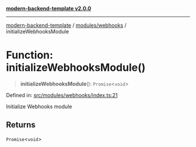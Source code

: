 [**modern-backend-template v2.0.0**](../../../README.md)

***

[modern-backend-template](../../../modules.md) / [modules/webhooks](../README.md) / initializeWebhooksModule

# Function: initializeWebhooksModule()

> **initializeWebhooksModule**(): `Promise`\<`void`\>

Defined in: [src/modules/webhooks/index.ts:21](https://github.com/maemreyo/saas-4cus-nodejs/blob/2a5b3f3aa11335dfa561e80e1feabb8e6084261e/src/modules/webhooks/index.ts#L21)

Initialize Webhooks module

## Returns

`Promise`\<`void`\>
